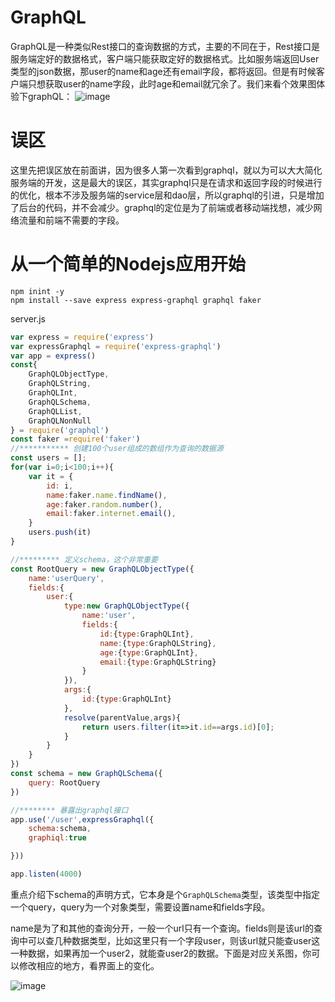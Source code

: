 # GraphQL
GraphQL是一种类似Rest接口的查询数据的方式，主要的不同在于，Rest接口是服务端定好的数据格式，客户端只能获取定好的数据格式。比如服务端返回User类型的json数据，那user的name和age还有email字段，都将返回。但是有时候客户端只想获取user的name字段，此时age和email就冗余了。我们来看个效果图体验下graphQL：
![image](img/1871.gif)
# 误区
这里先把误区放在前面讲，因为很多人第一次看到graphql，就以为可以大大简化服务端的开发，这是最大的误区，其实graphql只是在请求和返回字段的时候进行的优化，根本不涉及服务端的service层和dao层，所以graphql的引进，只是增加了后台的代码，并不会减少。graphql的定位是为了前端或者移动端找想，减少网络流量和前端不需要的字段。
# 从一个简单的Nodejs应用开始
```
npm inint -y
npm install --save express express-graphql graphql faker
```

server.js
```javascript
var express = require('express')
var expressGraphql = require('express-graphql')
var app = express()
const{
    GraphQLObjectType,
    GraphQLString,
    GraphQLInt,
    GraphQLSchema,
    GraphQLList,
    GraphQLNonNull
} = require('graphql')
const faker =require('faker')
//*********** 创建100个user组成的数组作为查询的数据源
const users = [];
for(var i=0;i<100;i++){
    var it = {
        id: i,
        name:faker.name.findName(),
        age:faker.random.number(),
        email:faker.internet.email(),
    }
    users.push(it)
}

//********* 定义schema，这个非常重要
const RootQuery = new GraphQLObjectType({
    name:'userQuery',
    fields:{
        user:{
            type:new GraphQLObjectType({
                name:'user',
                fields:{
                    id:{type:GraphQLInt},
                    name:{type:GraphQLString},
                    age:{type:GraphQLInt},
                    email:{type:GraphQLString}
                }
            }),
            args:{
                id:{type:GraphQLInt}
            },
            resolve(parentValue,args){
                return users.filter(it=>it.id==args.id)[0];
            }
        }
    }
})
const schema = new GraphQLSchema({
    query: RootQuery
})

//******** 暴露出graphql接口
app.use('/user',expressGraphql({
    schema:schema,
    graphiql:true

}))

app.listen(4000)
```
重点介绍下schema的声明方式，它本身是个`GraphQLSchema`类型，该类型中指定一个query，query为一个对象类型，需要设置name和fields字段。

name是为了和其他的查询分开，一般一个url只有一个查询。fields则是该url的查询中可以查几种数据类型，比如这里只有一个字段user，则该url就只能查user这一种数据，如果再加一个user2，就能查user2的数据。下面是对应关系图，你可以修改相应的地方，看界面上的变化。  

![image](img/1871.jpg)
